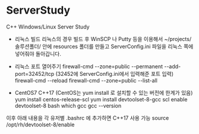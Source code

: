 # ServerStudy
C++ Windows/Linux Server Study

* 리눅스 빌드 
리눅스의 경우 빌드 후 WinSCP 나 Putty 등을 이용해서 
~/projects/솔루션폴더/ 안에 resources 폴더를 만들고 
ServerConfig.ini 파일을 리눅스 쪽에 넣어줘야 돌아갑니다.

* 리눅스 포트 열어주기
firewall-cmd --zone=public --permanent --add-port=32452/tcp (32452에 ServerConfig.ini에서 입력해준 포트 입력)
firewall-cmd --reload
firewall-cmd --zone=public --list-all

* CentOS7 C++17
(CentOS는 yum install 로 설치할 수 있는 버전에 한계가 있음)
yum install centos-release-scl
yum install devtoolset-8-gcc
scl enable devtoolset-8 bash
which gcc
gcc --version

이후 아래 내용을 각 유저별 .bashrc 에 추가하면 C++17 사용 가능
source /opt/rh/devtoolset-8/enable

